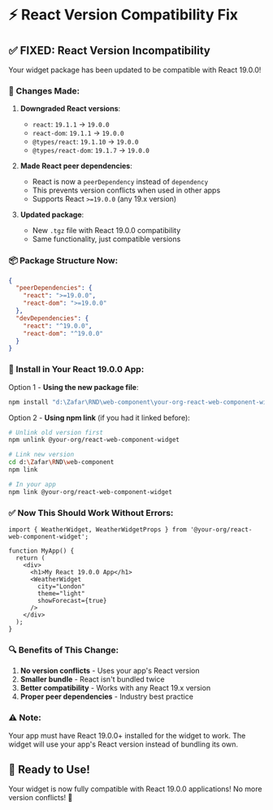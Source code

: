 # ⚡ React Version Compatibility Fix

## ✅ **FIXED: React Version Incompatibility**

Your widget package has been updated to be compatible with React 19.0.0!

### **🔧 Changes Made:**

1. **Downgraded React versions**:
   - `react`: `19.1.1` → `19.0.0` 
   - `react-dom`: `19.1.1` → `19.0.0`
   - `@types/react`: `19.1.10` → `19.0.0`
   - `@types/react-dom`: `19.1.7` → `19.0.0`

2. **Made React peer dependencies**:
   - React is now a `peerDependency` instead of `dependency`
   - This prevents version conflicts when used in other apps
   - Supports React `>=19.0.0` (any 19.x version)

3. **Updated package**:
   - New `.tgz` file with React 19.0.0 compatibility
   - Same functionality, just compatible versions

### **📦 Package Structure Now:**

```json
{
  "peerDependencies": {
    "react": ">=19.0.0",
    "react-dom": ">=19.0.0"
  },
  "devDependencies": {
    "react": "^19.0.0",
    "react-dom": "^19.0.0"
  }
}
```

### **🚀 Install in Your React 19.0.0 App:**

Option 1 - **Using the new package file**:
```bash
npm install "d:\Zafar\RND\web-component\your-org-react-web-component-widget-1.0.0.tgz"
```

Option 2 - **Using npm link** (if you had it linked before):
```bash
# Unlink old version first
npm unlink @your-org/react-web-component-widget

# Link new version
cd d:\Zafar\RND\web-component
npm link

# In your app
npm link @your-org/react-web-component-widget
```

### **✅ Now This Should Work Without Errors:**

```tsx
import { WeatherWidget, WeatherWidgetProps } from '@your-org/react-web-component-widget';

function MyApp() {
  return (
    <div>
      <h1>My React 19.0.0 App</h1>
      <WeatherWidget 
        city="London" 
        theme="light" 
        showForecast={true} 
      />
    </div>
  );
}
```

### **🔍 Benefits of This Change:**

1. **No version conflicts** - Uses your app's React version
2. **Smaller bundle** - React isn't bundled twice
3. **Better compatibility** - Works with any React 19.x version
4. **Proper peer dependencies** - Industry best practice

### **⚠️ Note:**

Your app must have React 19.0.0+ installed for the widget to work. The widget will use your app's React version instead of bundling its own.

## 🎉 **Ready to Use!**

Your widget is now fully compatible with React 19.0.0 applications! No more version conflicts! 🌟
